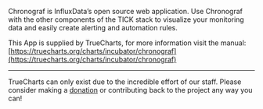 Chronograf is InfluxData’s open source web application. Use Chronograf with the other components of the TICK stack to visualize your monitoring data and easily create alerting and automation rules.

This App is supplied by TrueCharts, for more information visit the manual: [https://truecharts.org/charts/incubator/chronograf](https://truecharts.org/charts/incubator/chronograf)

---

TrueCharts can only exist due to the incredible effort of our staff.
Please consider making a [donation](https://truecharts.org/about/sponsor) or contributing back to the project any way you can!
